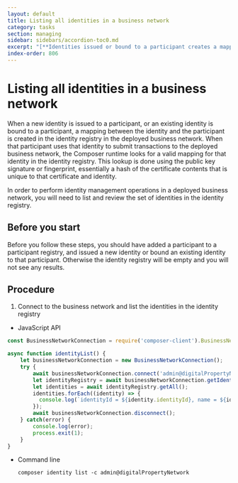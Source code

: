 ```yaml
---
layout: default
title: Listing all identities in a business network
category: tasks
section: managing
sidebar: sidebars/accordion-toc0.md
excerpt: "[**Identities issued or bound to a participant creates a mapping**](../managing/identity-list.html). In order to perform identity management operations in a deployed business network, you will need to list and review the set of identities in the identity registry."
index-order: 806
---
```


# Listing all identities in a business network

When a new identity is issued to a participant, or an existing identity is bound to a
participant, a mapping between the identity and the participant is created in the identity
registry in the deployed business network. When that participant uses that identity to
submit transactions to the deployed business network, the Composer runtime looks for a
valid mapping for that identity in the identity registry. This lookup is done using
the public key signature or fingerprint, essentially a hash of the certificate contents
that is unique to that certificate and identity.

In order to perform identity management operations in a deployed business network, you
will need to list and review the set of identities in the identity registry.

## Before you start

Before you follow these steps, you should have added a participant to a participant
registry, and issued a new identity or bound an existing identity to that participant.
Otherwise the identity registry will be empty and you will not see any results.

## Procedure

1. Connect to the business network and list the identities in the identity registry
  * JavaScript API

  ```javascript
  const BusinessNetworkConnection = require('composer-client').BusinessNetworkConnection;

  async function identityList() {
      let businessNetworkConnection = new BusinessNetworkConnection();
      try {
          await businessNetworkConnection.connect('admin@digitalPropertyNetwork');
          let identityRegistry = await businessNetworkConnection.getIdentityRegistry();
          let identities = await identityRegistry.getAll();
          identities.forEach((identity) => {
            console.log(`identityId = ${identity.identityId}, name = ${identity.name}, state = ${identity.state}`);
          });
          await businessNetworkConnection.disconnect();
      } catch(error) {
          console.log(error);
          process.exit(1);
      }
  }
  ```
  * Command line

        composer identity list -c admin@digitalPropertyNetwork
